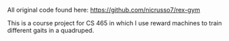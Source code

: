 All original code found here: https://github.com/nicrusso7/rex-gym

This is a course project for CS 465 in which I use reward machines to train different gaits in a quadruped.
